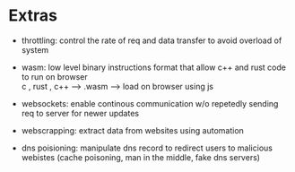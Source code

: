 # Extras

- throttling: control the rate of req and data transfer to avoid overload of system  

- wasm: low level binary instructions format that allow c++ and rust code to run on browser   
c , rust , c++ --> .wasm --> load on browser using js   

- websockets: enable continous communication w/o repetedly sending req to server for newer updates    

- webscrapping: extract data from websites using automation  

- dns poisioning: manipulate dns record to redirect users to malicious webistes (cache poisoning, man in the middle, fake dns servers)





